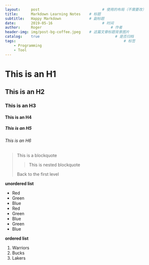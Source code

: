 ```yaml
---
layout:     post   				             # 使用的布局（不需要改）
title:      Markdown Learning Notes    # 标题
subtitle:   Happy Markdown             # 副标题
date:       2019-05-16 				         # 时间
author:     Roger 						         # 作者
header-img: img/post-bg-coffee.jpeg    # 这篇文章标题背景图片
catalog:    true 						           # 是否归档
tags:								                   # 标签
    - Programming
    - Tool
---
```


# This is an H1
## This is an H2
### This is an H3
#### This is an H4
##### This is an H5
###### This is an H6

> This is a blockquote
>
>> This is nested blockquote
>
> Back to the first level

**unordered list**
* Red
* Green
* Blue
* Red
* Green
* Blue
* Green
* Blue

**ordered list**
1. Warriors
2. Bucks
3. Lakers
